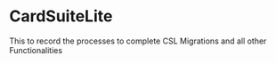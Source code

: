 # CardSuiteLite
This to record the processes to complete CSL Migrations and all other Functionalities
